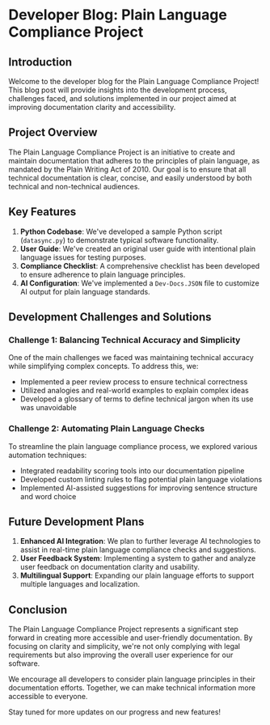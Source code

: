 # Developer Blog: Plain Language Compliance Project

## Introduction

Welcome to the developer blog for the Plain Language Compliance Project! This blog post will provide insights into the development process, challenges faced, and solutions implemented in our project aimed at improving documentation clarity and accessibility.

## Project Overview

The Plain Language Compliance Project is an initiative to create and maintain documentation that adheres to the principles of plain language, as mandated by the Plain Writing Act of 2010. Our goal is to ensure that all technical documentation is clear, concise, and easily understood by both technical and non-technical audiences.

## Key Features

1. **Python Codebase**: We've developed a sample Python script (`datasync.py`) to demonstrate typical software functionality.
2. **User Guide**: We've created an original user guide with intentional plain language issues for testing purposes.
3. **Compliance Checklist**: A comprehensive checklist has been developed to ensure adherence to plain language principles.
4. **AI Configuration**: We've implemented a `Dev-Docs.JSON` file to customize AI output for plain language standards.

## Development Challenges and Solutions

### Challenge 1: Balancing Technical Accuracy and Simplicity

One of the main challenges we faced was maintaining technical accuracy while simplifying complex concepts. To address this, we:

- Implemented a peer review process to ensure technical correctness
- Utilized analogies and real-world examples to explain complex ideas
- Developed a glossary of terms to define technical jargon when its use was unavoidable

### Challenge 2: Automating Plain Language Checks

To streamline the plain language compliance process, we explored various automation techniques:

- Integrated readability scoring tools into our documentation pipeline
- Developed custom linting rules to flag potential plain language violations
- Implemented AI-assisted suggestions for improving sentence structure and word choice

## Future Development Plans

1. **Enhanced AI Integration**: We plan to further leverage AI technologies to assist in real-time plain language compliance checks and suggestions.
2. **User Feedback System**: Implementing a system to gather and analyze user feedback on documentation clarity and usability.
3. **Multilingual Support**: Expanding our plain language efforts to support multiple languages and localization.

## Conclusion

The Plain Language Compliance Project represents a significant step forward in creating more accessible and user-friendly documentation. By focusing on clarity and simplicity, we're not only complying with legal requirements but also improving the overall user experience for our software.

We encourage all developers to consider plain language principles in their documentation efforts. Together, we can make technical information more accessible to everyone.

Stay tuned for more updates on our progress and new features!
